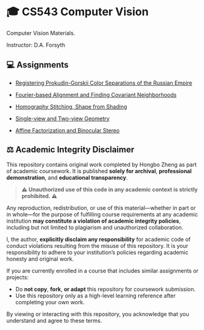# 🎓 CS543 Computer Vision

Computer Vision Materials.

Instructor: D.A. Forsyth

## 💻 Assignments
- [Registering Prokudin-Gorskii Color Separations of the Russian Empire](https://github.com/hongbozheng/computer-vision/tree/main/assignment_1)

- [Fourier-based Alignment and Finding Covariant Neighborhoods](https://github.com/hongbozheng/computer-vision/tree/main/assignment_2)

- [Homography Stitching, Shape from Shading](https://github.com/hongbozheng/computer-vision/tree/main/assignment_3)

- [Single-view and Two-view Geometry](https://github.com/hongbozheng/computer-vision/tree/main/assignment_4)

- [Affine Factorization and Binocular Stereo](https://github.com/hongbozheng/computer-vision/tree/main/assignment_5)

## ⚖️ Academic Integrity Disclaimer

This repository contains original work completed by Hongbo Zheng as part of academic coursework. It is published **solely for archival**, **professional demonstration**, and **educational transparency**.

> **⚠️ Unauthorized use of this code in any academic context is strictly prohibited. ⚠️**

Any reproduction, redistribution, or use of this material—whether in part or in whole—for the purpose of fulfilling course requirements at any academic institution **may constitute a violation of academic integrity policies**, including but not limited to plagiarism and unauthorized collaboration.

I, the author, **explicitly disclaim any responsibility** for academic code of conduct violations resulting from the misuse of this repository. It is your responsibility to adhere to your institution’s policies regarding academic honesty and original work.

If you are currently enrolled in a course that includes similar assignments or projects:

- Do **not copy**, **fork**, **or adapt** this repository for coursework submission.
- Use this repository only as a high-level learning reference after completing your own work.

By viewing or interacting with this repository, you acknowledge that you understand and agree to these terms.

